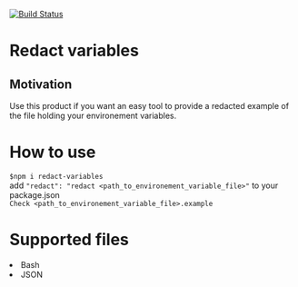 [![Build Status](https://travis-ci.com/amarouane-ABDLHAK/redact-variables.svg?branch=master)](https://travis-ci.com/amarouane-ABDLHAK/redact-variables)

# Redact variables

## Motivation
Use this product if you want an easy tool to provide a redacted example of the file holding your environement variables.

# How to use
`$npm i redact-variables`
<br>
add `"redact": "redact <path_to_environement_variable_file>"` to your package.json
<br>
`Check <path_to_environement_variable_file>.example`


# Supported files
<li>
Bash
</li>
<li>
JSON
</li>
